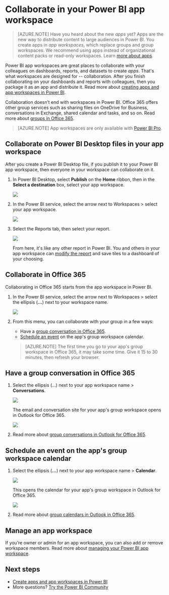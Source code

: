 <properties 
   pageTitle="Collaborate in your Power BI app workspace"
   description="Read about collaborating on Power BI Desktop files in your app workspace, and with Office 365 services like sharing files on OneDrive for Business, conversations in Exchange, calendar, and tasks."
   services="powerbi" 
   documentationCenter="" 
   authors="maggiesMSFT" 
   manager="erikre" 
   backup="ajayan"
   editor=""
   tags=""
   qualityFocus="no"
   qualityDate=""/>
 
<tags
   ms.service="powerbi"
   ms.devlang="NA"
   ms.topic="article"
   ms.tgt_pltfrm="NA"
   ms.workload="powerbi"
   ms.date="05/08/2017"
   ms.author="maggies"/>
# Collaborate in your Power BI app workspace

> [AZURE.NOTE] Have you heard about the new *apps* yet? Apps are the new way to distribute content to large audiences in Power BI. You create apps in *app workspaces*, which replace groups and group workspaces. We recommend using apps instead of organizational content packs or read-only workspaces. Learn [more about apps](powerbi-service-what-are-apps.md).

Power BI app workspaces are great places to collaborate with your colleagues on dashboards, reports, and datasets to create *apps*. That's what workspaces are designed for -- collaboration. After you finish collaborating on your dashboards and reports with colleagues, then you package it as an app and distribute it. Read more about [creating apps and app workspaces in Power BI](powerbi-service-create-apps.md). 

Collaboration doesn’t end with workspaces in Power BI. Office 365 offers other group services such as sharing files on OneDrive for Business, conversations in Exchange, shared calendar and tasks, and so on. Read more about [groups in Office 365](https://support.office.com/article/Create-a-group-in-Office-365-7124dc4c-1de9-40d4-b096-e8add19209e9).

> [AZURE.NOTE] App workspaces are only available with [Power BI Pro](powerbi-power-bi-pro-content-what-is-it.md).

## Collaborate on Power BI Desktop files in your app workspace

After you create a Power BI Desktop file, if you publish it to your Power BI app workspace, then everyone in your workspace can collaborate on it.

1. In Power BI Desktop, select **Publish** on the **Home** ribbon, then in the **Select a destination** box, select your app workspace.

    ![](media/powerbi-service-collaborate-with-your-power-bi-group/power-bi-group-publish-pbix.png)

2. In the Power BI service, select the arrow next to Workspaces > select your app workspace.

    ![](media/powerbi-service-collaborate-with-your-power-bi-group/power-bi-workspace-nav-arrow.png)

3. Select the Reports tab, then select your report.

    ![](media/powerbi-service-collaborate-with-your-power-bi-group/power-bi-workspace-report.png)

    From here, it's like any other report in Power BI. You and others in your app workspace can [modify the report](powerbi-service-reports.md) and save tiles to a dashboard of your choosing.


## Collaborate in Office 365

Collaborating in Office 365 starts from the app workspace in Power BI.

1.  In the Power BI service, select the arrow next to Workspaces > select the ellipsis (**…**) next to your workspace name. 

    ![](media/powerbi-service-collaborate-with-your-power-bi-group/power-bi-app-ellipsis.png)

2.  From this menu, you can collaborate with your group in a few ways: 

    - Have a [group conversation in Office 365](powerbi-service-collaborate-with-your-power-bi-group.md#have-a-group-conversation-in-office-365).
    - [Schedule an event](powerbi-service-collaborate-with-your-power-bi-group.md#schedule-an-event-on-the-group-workspace-calendar) on the app's group workspace calendar.

    > [AZURE.NOTE] The first time you go to your app's group workspace in Office 365, it may take some time. Give it 15 to 30 minutes, then refresh your browser.


## Have a group conversation in Office 365

1.  Select the ellipsis (…) next to your app workspace name \> **Conversations**. 

     ![](media/powerbi-service-collaborate-with-your-power-bi-group/power-bi-app-ellipsis.png)

    The email and conversation site for your app's group workspace opens in Outlook for Office 365.

    ![](media/powerbi-service-collaborate-with-your-power-bi-group/pbi_grps_o365convo.png)

2.  Read more about [group conversations in Outlook for Office 365](https://support.office.com/Article/Have-a-group-conversation-a0482e24-a769-4e39-a5ba-a7c56e828b22).

## Schedule an event on the app's group workspace calendar

1.  Select the ellipsis (**…**) next to your app workspace name \> **Calendar**. 

    ![](media/powerbi-service-collaborate-with-your-power-bi-group/power-bi-app-ellipsis.png)

    This opens the calendar for your app's group workspace in Outlook for Office 365.

    ![](media/powerbi-service-collaborate-with-your-power-bi-group/PBI_Grps_O365_Calendar.png)

2.  Read more about [group calendars in Outlook in Office 365](https://support.office.com/Article/Add-edit-and-subscribe-to-group-events-0cf1ad68-1034-4306-b367-d75e9818376a).

## Manage an app workspace

If you’re owner or admin for an app workspace, you can also add or remove workspace members. Read more about [managing your Power BI app workspace](powerbi-service-manage-your-group-in-power-bi-and-office-365.md).


## Next steps

- [Create apps and app workspaces in Power BI](powerbi-service-create-apps.md)
- More questions? [Try the Power BI Community](http://community.powerbi.com/)
 

